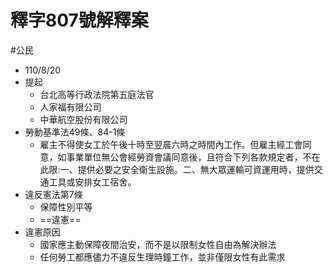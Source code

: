 # 釋字807號解釋案
#公民 

- 110/8/20
- 提起
	- 台北高等行政法院第五庭法官
	- 人家福有限公司
	- 中華航空股份有限公司
- 勞動基準法49條、84-1條
	- 雇主不得使女工於午後十時至翌晨六時之時間內工作。但雇主經工會同意，如事業單位無公會經勞資會議同意後，且符合下列各款規定者，不在此限:一、提供必要之安全衛生設施。二、無大眾運輸可資運用時，提供交通工具或安排女工宿舍。
- 違反憲法第7條
	- 保障性別平等
	- ==違憲==
- 違憲原因
	- 國家應主動保障夜間治安，而不是以限制女性自由為解決辦法
	- 任何勞工都應儘力不違反生理時鐘工作，並非僅限女性有此需求
